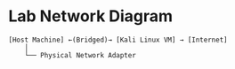 # Lab Network Diagram

```text
[Host Machine] ←(Bridged)→ [Kali Linux VM] → [Internet]
    │
    └── Physical Network Adapter
```
